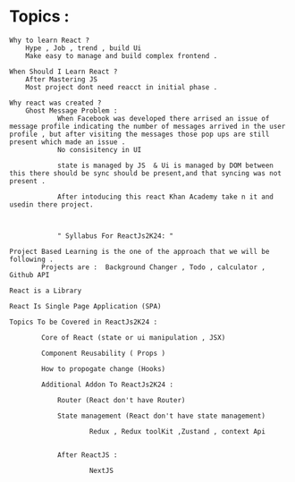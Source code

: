  # Topics : 
    
    Why to learn React ? 
        Hype , Job , trend , build Ui 
        Make easy to manage and build complex frontend .

    When Should I Learn React ? 
        After Mastering JS
        Most project dont need reacct in initial phase .

    Why react was created ?
        Ghost Message Problem : 
                When Facebook was developed there arrised an issue of message profile indicating the number of messages arrived in the user profile , but after visiting the messages those pop ups are still present which made an issue . 
                No consisitency in UI

                state is managed by JS  & Ui is managed by DOM between this there should be sync should be present,and that syncing was not present . 

                After intoducing this react Khan Academy take n it and usedin there project. 



                " Syllabus For ReactJs2K24: "
    
    Project Based Learning is the one of the approach that we will be following .
            Projects are :  Background Changer , Todo , calculator , Github API 

    React is a Library 

    React Is Single Page Application (SPA)

    Topics To be Covered in ReactJs2K24 : 

            Core of React (state or ui manipulation , JSX)

            Component Reusability ( Props )

            How to propogate change (Hooks)

            Additional Addon To ReactJs2K24 : 

                Router (React don't have Router)

                State management (React don't have state management)
                
                        Redux , Redux toolKit ,Zustand , context Api 
                

                After ReactJS : 
                
                        NextJS 

                

            